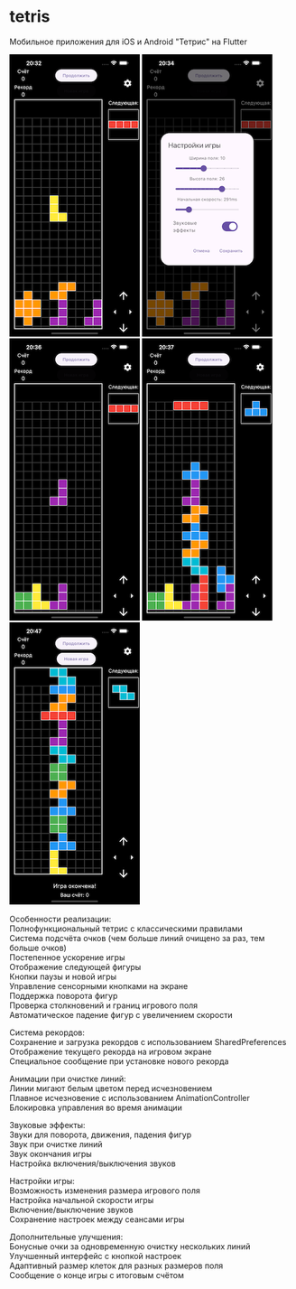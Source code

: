 # tetris

Мобильное приложения для iOS и Android "Тетрис" на Flutter<br>

![Изображение](/assets/images/1.png)
![Изображение](/assets/images/2.png)
![Изображение](/assets/images/3.png)
![Изображение](/assets/images/4.png)
![Изображение](/assets/images/5.png)

Особенности реализации:<br>
    Полнофункциональный тетрис с классическими правилами<br>
    Система подсчёта очков (чем больше линий очищено за раз, тем больше очков)<br>
    Постепенное ускорение игры<br>
    Отображение следующей фигуры<br>
    Кнопки паузы и новой игры<br>
    Управление сенсорными кнопками на экране<br>
    Поддержка поворота фигур<br>
    Проверка столкновений и границ игрового поля<br>
    Автоматическое падение фигур с увеличением скорости<br>

Система рекордов:<br>
    Сохранение и загрузка рекордов с использованием SharedPreferences<br>
    Отображение текущего рекорда на игровом экране<br>
    Специальное сообщение при установке нового рекорда<br>

Анимации при очистке линий:<br>
    Линии мигают белым цветом перед исчезновением<br>
    Плавное исчезновение с использованием AnimationController<br>
    Блокировка управления во время анимации<br>

Звуковые эффекты:<br>
    Звуки для поворота, движения, падения фигур<br>
    Звук при очистке линий<br>
    Звук окончания игры<br>
    Настройка включения/выключения звуков<br>

Настройки игры:<br>
    Возможность изменения размера игрового поля<br>
    Настройка начальной скорости игры<br>
    Включение/выключение звуков<br>
    Сохранение настроек между сеансами игры<br>

Дополнительные улучшения:<br>
    Бонусные очки за одновременную очистку нескольких линий<br>
    Улучшенный интерфейс с кнопкой настроек<br>
    Адаптивный размер клеток для разных размеров поля<br>
    Сообщение о конце игры с итоговым счётом <br>
